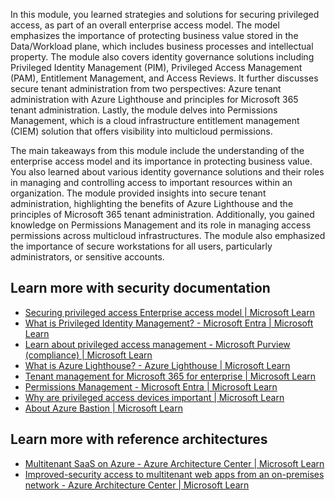 In this module, you learned strategies and solutions for securing privileged access, as part of an overall enterprise access model. The model emphasizes the importance of protecting business value stored in the Data/Workload plane, which includes business processes and intellectual property. The module also covers identity governance solutions including Privileged Identity Management (PIM), Privileged Access Management (PAM), Entitlement Management, and Access Reviews. It further discusses secure tenant administration from two perspectives: Azure tenant administration with Azure Lighthouse and principles for Microsoft 365 tenant administration. Lastly, the module delves into Permissions Management, which is a cloud infrastructure entitlement management (CIEM) solution that offers visibility into multicloud permissions.

The main takeaways from this module include the understanding of the enterprise access model and its importance in protecting business value. You also learned about various identity governance solutions and their roles in managing and controlling access to important resources within an organization. The module  provided insights into secure tenant administration, highlighting the benefits of Azure Lighthouse and the principles of Microsoft 365 tenant administration. Additionally, you gained knowledge on Permissions Management and its role in managing access permissions across multicloud infrastructures. The module also emphasized the importance of secure workstations for all users, particularly administrators, or sensitive accounts.

## Learn more with security documentation

- [Securing privileged access Enterprise access model | Microsoft Learn](/security/compass/privileged-access-access-model)
- [What is Privileged Identity Management? - Microsoft Entra | Microsoft Learn](/azure/active-directory/privileged-identity-management/pim-configure)
- [Learn about privileged access management - Microsoft Purview (compliance) | Microsoft Learn](/microsoft-365/compliance/privileged-access-management)
- [What is Azure Lighthouse? - Azure Lighthouse | Microsoft Learn](/azure/lighthouse/overview)
- [Tenant management for Microsoft 365 for enterprise | Microsoft Learn](/microsoft-365/solutions/tenant-management-overview)
- [Permissions Management - Microsoft Entra | Microsoft Learn](/azure/active-directory/cloud-infrastructure-entitlement-management/)
- [Why are privileged access devices important | Microsoft Learn](/security/privileged-access-workstations/privileged-access-devices)
- [About Azure Bastion | Microsoft Learn](/azure/bastion/bastion-overview#architecture)

## Learn more with reference architectures

- [Multitenant SaaS on Azure - Azure Architecture Center | Microsoft Learn](/azure/architecture/example-scenario/multi-saas/multitenant-saas)
- [Improved-security access to multitenant web apps from an on-premises network - Azure Architecture Center | Microsoft Learn](/azure/architecture/example-scenario/security/access-multitenant-web-app-from-on-premises)

